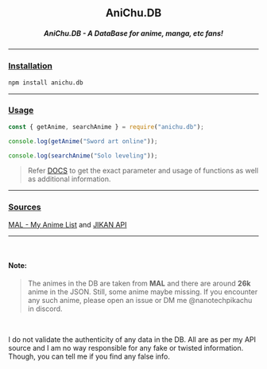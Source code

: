 <div>
<h2 align="center">
  AniChu.DB
</h2>
</div>
<div>
<h5 align="center">AniChu.DB - A DataBase for anime, manga, etc fans!</h5>
</div>

<hr />

<u><h3>Installation</h3></u>

```bash
npm install anichu.db
```

<hr />

<u><h3>Usage</h3></u>

```js
const { getAnime, searchAnime } = require("anichu.db");

console.log(getAnime("Sword art online"));

console.log(searchAnime("Solo leveling"));
```

> Refer [DOCS]() to get the exact parameter and usage of functions as well as additional information.

<hr />

<u><h3>Sources</h3></u>

[MAL - My Anime List](https://myanimelist.net/) and [JIKAN API](https://docs.api.jikan.moe/)

<hr /><br />
<h4>Note:</h4>

> The animes in the DB are taken from <b>MAL</b> and there are around <b>26k</b> anime in the JSON. Still, some anime maybe missing. If you encounter any such anime, please open an issue or DM me @nanotechpikachu in discord.
<br />

I do not validate the authenticity of any data in the DB. All are as per my API source and I am no way responsible for any fake or twisted information. Though, you can tell me if you find any false info.